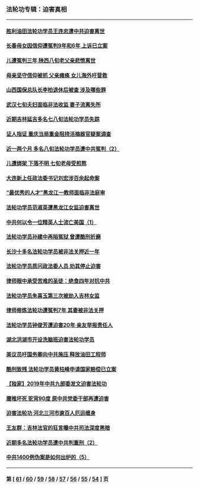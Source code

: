 ### 法轮功专辑：迫害真相
---
#### [胜利油田法轮功学员王连忠遭中共迫害离世](../../pages/nf4379/n13267046.md?09290430) 
#### [长春母女因信仰遭冤判9年和6年 上诉已立案](../../pages/nf4379/n13264638.md?09290430) 
#### [儿遭冤判三年 陕西八旬老父亲悲愤离世](../../pages/nf4379/n13263888.md?09290430) 
#### [母亲坚守信仰被抓 父亲瘫痪 女儿海外吁营救](../../pages/nf4379/n13263236.md?09290430) 
#### [山西国保总队长李柏退休后被查 涉及哪些罪](../../pages/nf4379/n13262023.md?09290430) 
#### [武汉七旬夫妇面临非法收监 妻子流离失所](../../pages/nf4379/n13261750.md?09290430) 
#### [近期吉林延吉多名七八旬法轮功学员失踪](../../pages/nf4379/n13258579.md?09290430) 
#### [证人指证 重庆当局重金阻挠活摘器官疑案调查](../../pages/nf4379/n13259127.md?09290430) 
#### [近一两个月 多名八旬法轮功学员遭中共冤判（2）](../../pages/nf4379/n13257687.md?09290430) 
#### [儿遭绑架 下落不明 七旬老母受煎熬](../../pages/nf4379/n13256050.md?09290430) 
#### [大连新上任政法委书记刘宏涉百余起命案](../../pages/nf4379/n13255439.md?09290430) 
#### [“最优秀的人才”黑龙江一教师面临非法庭审](../../pages/nf4379/n13252717.md?09290430) 
#### [法轮功学员范淑英遭黑龙江女监迫害离世](../../pages/nf4379/n13247977.md?09290430) 
#### [中共何以令一位精英人士流亡美国（1）](../../pages/nf4379/n13240636.md?09290430) 
#### [法轮功学员孙建中再陷冤狱 曾遭酷刑折磨](../../pages/nf4379/n13245440.md?09290430) 
#### [长沙十多名法轮功学员被非法关押近一年](../../pages/nf4379/n13245260.md?09290430) 
#### [法轮功学员质问政法委人员 劝其停止迫害](../../pages/nf4379/n13245194.md?09290430) 
#### [律师眼中承受苦难的圣徒：绝食四年对抗中共](../../pages/nf4379/n13230075.md?09290430) 
#### [法轮功学员朱喜玉第三次被劫入吉林女监](../../pages/nf4379/n13242439.md?09290430) 
#### [律师修炼法轮功遭冤判7年 其妻被非法关押](../../pages/nf4379/n13239559.md?09290430) 
#### [法轮功学员钟俊芳遭迫害20年 亲友举报责任人](../../pages/nf4379/n13236782.md?09290430) 
#### [湖北洪湖市开设洗脑班迫害法轮功学员](../../pages/nf4379/n13233325.md?09290430) 
#### [美议员吁国务卿向中共施压 释放油田工程师](../../pages/nf4379/n13233845.md?09290430) 
#### [酷刑致残 法轮功学员黄柱峰申请国家赔偿已立案](../../pages/nf4379/n13231174.md?09290430) 
#### [【独家】2019年中共九部委发文迫害法轮功](../../pages/nf4379/n13228999.md?09290430) 
#### [腰椎坏死 驼背90度 原中共党委干部再遭迫害](../../pages/nf4379/n13228165.md?09290430) 
#### [迫害法轮功 河北三河市逾百人厄运缠身](../../pages/nf4379/n13222468.md?09290430) 
#### [王友群：吉林法官的狂言曝中共司法深度黑暗](../../pages/nf4379/n13226841.md?09290430) 
#### [近期多名法轮功学员遭中共判重刑（2）](../../pages/nf4379/n13226951.md?09290430) 
#### [中共1400例伪案是如何出炉的（5）](../../pages/nf4379/n13226831.md?09290430) 

---
#### 第 [ [61](./61.md?09290430) / [60](./60.md?09290430) / [59](./59.md?09290430) / [58](./58.md?09290430) / [57](./57.md?09290430) / [56](./56.md?09290430) / [55](./55.md?09290430) / [54](./54.md?09290430) ] 页
